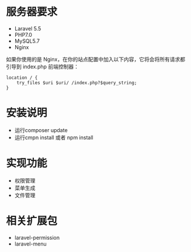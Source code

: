 # 服务器要求
- Laravel 5.5
- PHP7.0
- MySQL5.7
- Nginx 


如果你使用的是 Nginx，在你的站点配置中加入以下内容，它将会将所有请求都引导到 index.php 前端控制器：

```
location / {
    try_files $uri $uri/ /index.php?$query_string;
}
```


# 安装说明
- 运行composer update
- 运行cmpn install 或者 npm install

# 实现功能
- 权限管理
- 菜单生成
- 文件管理



# 相关扩展包
- laravel-permission
- laravel-menu

